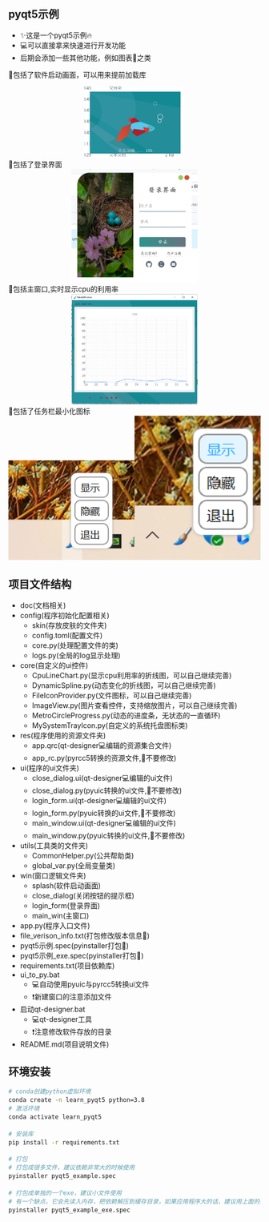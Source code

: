 ## pyqt5示例

- ✨这是一个pyqt5示例🔥
- 💻可以直接拿来快速进行开发功能
- 后期会添加一些其他功能，例如图表🧮之类

🎯包括了软件启动画面，可以用来提前加载库
<div align="center"><img src="./img/1.png" width="200" alt=""></div>
🎯包括了登录界面
<div align="center"><img src="./img/2.png" width="50%" alt=""></div>
🎯包括主窗口,实时显示cpu的利用率
<div align="center"><img src="./img/6.png" width="50%" alt=""></div>
🎯包括了任务栏最小化图标
<div align="center"><img src="./img/4.png" width="50%" alt=""><img src="./img/5.png" width="50%" alt=""></div>

## 项目文件结构

- doc(文档相关)
- config(程序初始化配置相关)
    - skin(存放皮肤的文件夹)
    - config.toml(配置文件)
    - core.py(处理配置文件的类)
    - logs.py(全局的log显示处理)
- core(自定义的ui控件)
    - CpuLineChart.py(显示cpu利用率的折线图，可以自己继续完善)
    - DynamicSpline.py(动态变化的折线图，可以自己继续完善)
    - FileIconProvider.py(文件图标，可以自己继续完善)
    - ImageView.py(图片查看控件，支持缩放图片，可以自己继续完善)
    - MetroCircleProgress.py(动态的进度条，无状态的一直循环)
    - MySystemTrayIcon.py(自定义的系统托盘图标类)
- res(程序使用的资源文件夹)
    - app.qrc(qt-designer💻编辑的资源集合文件)
    - app_rc.py(pyrcc5转换的资源文件,🚫不要修改)
- ui(程序的ui文件夹)
    - close_dialog.ui(qt-designer💻编辑的ui文件)
    - close_dialog.py(pyuic转换的ui文件,🚫不要修改)
    - login_form.ui(qt-designer💻编辑的ui文件)
    - login_form.py(pyuic转换的ui文件,🚫不要修改)
    - main_window.ui(qt-designer💻编辑的ui文件)
    - main_window.py(pyuic转换的ui文件,🚫不要修改)
- utils(工具类的文件夹)
    - CommonHelper.py(公共帮助类)
    - global_var.py(全局变量类)
- win(窗口逻辑文件夹)
  - splash(软件启动画面)
  - close_dialog(关闭按钮的提示框)
  - login_form(登录界面)
  - main_win(主窗口)
- app.py(程序入口文件)
- file_verison_info.txt(打包修改版本信息🌊)
- pyqt5示例.spec(pyinstaller打包🌊)
- pyqt5示例_exe.spec(pyinstaller打包🌊)
- requirements.txt(项目依赖库)
- ui_to_py.bat
  - 💻自动使用pyuic与pyrcc5转换ui文件
  - ❗新建窗口的注意添加文件
- 启动qt-designer.bat
  - 💻qt-designer工具
  - ❗注意修改软件存放的目录
- README.md(项目说明文件)

## 环境安装
```bash
# conda创建python虚拟环境
conda create -n learn_pyqt5 python=3.8
# 激活环境
conda activate learn_pyqt5

# 安装库
pip install -r requirements.txt

# 打包
# 打包成很多文件，建议依赖非常大的时候使用
pyinstaller pyqt5_example.spec

# 打包成单独的一个exe，建议小文件使用
# 有一个缺点，它会先读入内存，把依赖解压到缓存目录，如果应用程序大的话，建议用上面的打包成一个文件夹
pyinstaller pyqt5_example_exe.spec
```